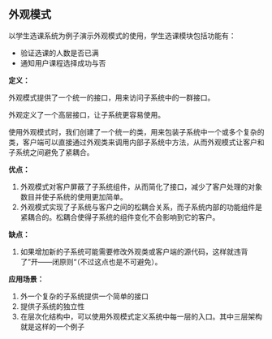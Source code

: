 ## 外观模式

以学生选课系统为例子演示外观模式的使用，学生选课模块包括功能有：

* 验证选课的人数是否已满
* 通知用户课程选择成功与否

**定义：**

外观模式提供了一个统一的接口，用来访问子系统中的一群接口。

外观定义了一个高层接口，让子系统更容易使用。

使用外观模式时，我们创建了一个统一的类，用来包装子系统中一个或多个复杂的类，客户端可以直接通过外观类来调用内部子系统中方法，从而外观模式让客户和子系统之间避免了紧耦合。

**优点：**

1. 外观模式对客户屏蔽了子系统组件，从而简化了接口，减少了客户处理的对象数目并使子系统的使用更加简单。
2. 外观模式实现了子系统与客户之间的松耦合关系，而子系统内部的功能组件是紧耦合的。松耦合使得子系统的组件变化不会影响到它的客户。

**缺点：**

1. 如果增加新的子系统可能需要修改外观类或客户端的源代码，这样就违背了”开——闭原则“（不过这点也是不可避免）。

**应用场景：**

1. 外一个复杂的子系统提供一个简单的接口
2. 提供子系统的独立性
3. 在层次化结构中，可以使用外观模式定义系统中每一层的入口。其中三层架构就是这样的一个例子